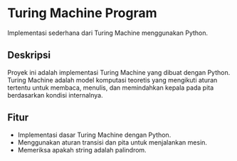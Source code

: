 # Turing Machine Program

Implementasi sederhana dari Turing Machine menggunakan Python.

## Deskripsi

Proyek ini adalah implementasi Turing Machine yang dibuat dengan Python. Turing Machine adalah model komputasi teoretis yang mengikuti aturan tertentu untuk membaca, menulis, dan memindahkan kepala pada pita berdasarkan kondisi internalnya.

## Fitur

- Implementasi dasar Turing Machine dengan Python.
- Menggunakan aturan transisi dan pita untuk menjalankan mesin.
- Memeriksa apakah string adalah palindrom.
